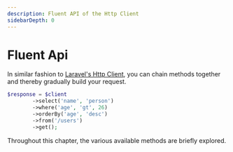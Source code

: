 ```yaml
---
description: Fluent API of the Http Client
sidebarDepth: 0
---
```


# Fluent Api

In similar fashion to [Laravel's Http Client](https://laravel.com/docs/8.x/http-client), you can chain methods together and thereby gradually build your request. 

```php
$response = $client
        ->select('name', 'person')
        ->where('age', 'gt', 26)
        ->orderBy('age', 'desc')
        ->from('/users')
        ->get();
```

Throughout this chapter, the various available methods are briefly explored.


